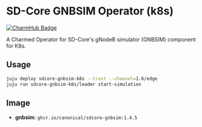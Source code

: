 # SD-Core GNBSIM Operator (k8s)
[![CharmHub Badge](https://charmhub.io/sdcore-gnbsim-k8s/badge.svg)](https://charmhub.io/sdcore-gnbsim-k8s)

A Charmed Operator for SD-Core's gNodeB simulator (GNBSIM) component for K8s. 

## Usage

```bash
juju deploy sdcore-gnbsim-k8s --trust --channel=1.6/edge
juju run sdcore-gnbsim-k8s/leader start-simulation
```

## Image

- **gnbsim**: `ghcr.io/canonical/sdcore-gnbsim:1.4.5`


